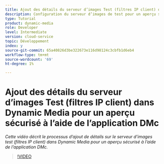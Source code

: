 ```yaml
---
title: Ajout des détails du serveur d’images Test (filtres IP client) dans Dynamic Media pour un aperçu sécurisé à l’aide de l’application DMc
description: Configuration du serveur d’images de test pour un aperçu sécurisé à l’aide de l’application DMc
type: Tutorial
product: dynamic-media
role: Developer
level: Intermediate
version: cloud-service
topic: Développement
index: y
source-git-commit: 65a40826d3be322673e116d98124c3cbfb1d6eb4
workflow-type: tm+mt
source-wordcount: '69'
ht-degree: 1%

---
```



# Ajout des détails du serveur d’images Test (filtres IP client) dans Dynamic Media pour un aperçu sécurisé à l’aide de l’application DMc

*Cette vidéo décrit le processus d’ajout de détails sur le serveur d’images test (filtres IP client) dans Dynamic Media pour un aperçu sécurisé à l’aide de l’application DMc.*

>[!VIDEO](https://video.tv.adobe.com/v/335462?quality=9&learn=on)
